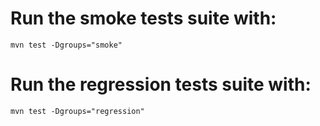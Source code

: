 # Run the smoke tests suite with:
```mvn test -Dgroups="smoke"```
# Run the regression tests suite with:
```mvn test -Dgroups="regression"```
